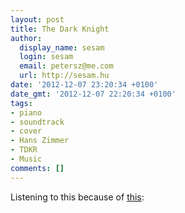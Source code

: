```yaml
---
layout: post
title: The Dark Knight
author:
  display_name: sesam
  login: sesam
  email: petersz@me.com
  url: http://sesam.hu
date: '2012-12-07 23:20:34 +0100'
date_gmt: '2012-12-07 22:20:34 +0100'
tags:
- piano
- soundtrack
- cover
- Hans Zimmer
- TDKR
- Music
comments: []
---
```


Listening to this because of [this](http://sorhab.freeblog.hu/archives/2012/12/05/Ennyit_irni_ot_hangrol):
